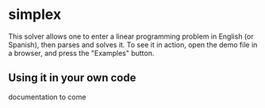# simplex
This solver allows one to enter a linear programming problem in English (or Spanish), then parses and solves it. To see it in action, open the demo file in a browser, and press the "Examples" button.
## Using it in your own code
documentation to come
